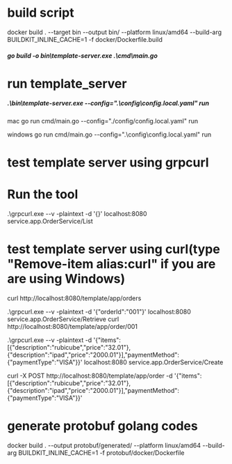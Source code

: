 
# build script

docker build . --target bin --output bin/ --platform linux/amd64 --build-arg BUILDKIT_INLINE_CACHE=1 -f docker/Dockerfile.build
##### go build -o bin\template-server.exe .\cmd\main.go

# run template_server

##### .\bin\template-server.exe --config=".\config\config.local.yaml" run

mac
go run cmd/main.go --config="./config/config.local.yaml" run

windows
go run cmd/main.go --config=".\config\config.local.yaml" run



# test template server using grpcurl
# Run the tool
.\grpcurl.exe --v -plaintext -d '{}' localhost:8080 service.app.OrderService/List
# test template server using curl(type "Remove-item alias:curl" if you are are using Windows)
curl http://localhost:8080/template/app/orders

.\grpcurl.exe --v -plaintext -d '{\"orderId\":\"001\"}' localhost:8080 service.app.OrderService/Retrieve
curl http://localhost:8080/template/app/order/001

.\grpcurl.exe --v -plaintext -d '{\"items\":[{\"description\":\"rubicube\",\"price\":\"32.01\"},{\"description\":\"ipad\",\"price\":\"2000.01\"}],\"paymentMethod\":{\"paymentType\":\"VISA\"}}' localhost:8080 service.app.OrderService/Create

curl -X POST http://localhost:8080/template/app/order -d '{\"items\":[{\"description\":\"rubicube\",\"price\":\"32.01\"},{\"description\":\"ipad\",\"price\":\"2000.01\"}],\"paymentMethod\":{\"paymentType\":\"VISA\"}}'

# generate protobuf golang codes
docker build . --output protobuf/generated/ --platform linux/amd64 --build-arg BUILDKIT_INLINE_CACHE=1 -f protobuf/docker/Dockerfile